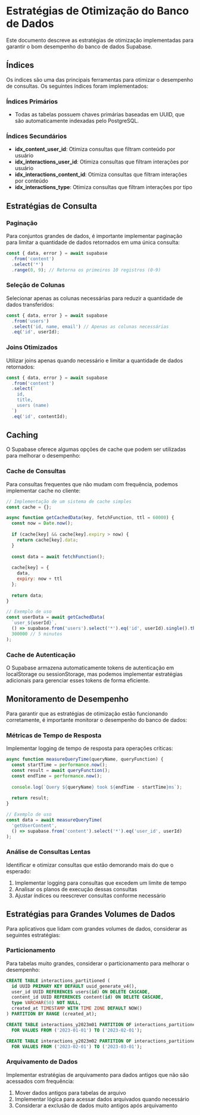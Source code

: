 # Estratégias de Otimização do Banco de Dados

Este documento descreve as estratégias de otimização implementadas para garantir o bom desempenho do banco de dados Supabase.

## Índices

Os índices são uma das principais ferramentas para otimizar o desempenho de consultas. Os seguintes índices foram implementados:

### Índices Primários

- Todas as tabelas possuem chaves primárias baseadas em UUID, que são automaticamente indexadas pelo PostgreSQL.

### Índices Secundários

- **idx_content_user_id**: Otimiza consultas que filtram conteúdo por usuário
- **idx_interactions_user_id**: Otimiza consultas que filtram interações por usuário
- **idx_interactions_content_id**: Otimiza consultas que filtram interações por conteúdo
- **idx_interactions_type**: Otimiza consultas que filtram interações por tipo

## Estratégias de Consulta

### Paginação

Para conjuntos grandes de dados, é importante implementar paginação para limitar a quantidade de dados retornados em uma única consulta:

```javascript
const { data, error } = await supabase
  .from('content')
  .select('*')
  .range(0, 9); // Retorna os primeiros 10 registros (0-9)
```

### Seleção de Colunas

Selecionar apenas as colunas necessárias para reduzir a quantidade de dados transferidos:

```javascript
const { data, error } = await supabase
  .from('users')
  .select('id, name, email') // Apenas as colunas necessárias
  .eq('id', userId);
```

### Joins Otimizados

Utilizar joins apenas quando necessário e limitar a quantidade de dados retornados:

```javascript
const { data, error } = await supabase
  .from('content')
  .select(`
    id, 
    title,
    users (name)
  `)
  .eq('id', contentId);
```

## Caching

O Supabase oferece algumas opções de cache que podem ser utilizadas para melhorar o desempenho:

### Cache de Consultas

Para consultas frequentes que não mudam com frequência, podemos implementar cache no cliente:

```javascript
// Implementação de um sistema de cache simples
const cache = {};

async function getCachedData(key, fetchFunction, ttl = 60000) {
  const now = Date.now();
  
  if (cache[key] && cache[key].expiry > now) {
    return cache[key].data;
  }
  
  const data = await fetchFunction();
  
  cache[key] = {
    data,
    expiry: now + ttl
  };
  
  return data;
}

// Exemplo de uso
const userData = await getCachedData(
  `user_${userId}`,
  () => supabase.from('users').select('*').eq('id', userId).single().then(res => res.data),
  300000 // 5 minutos
);
```

### Cache de Autenticação

O Supabase armazena automaticamente tokens de autenticação em localStorage ou sessionStorage, mas podemos implementar estratégias adicionais para gerenciar esses tokens de forma eficiente.

## Monitoramento de Desempenho

Para garantir que as estratégias de otimização estão funcionando corretamente, é importante monitorar o desempenho do banco de dados:

### Métricas de Tempo de Resposta

Implementar logging de tempo de resposta para operações críticas:

```javascript
async function measureQueryTime(queryName, queryFunction) {
  const startTime = performance.now();
  const result = await queryFunction();
  const endTime = performance.now();
  
  console.log(`Query ${queryName} took ${endTime - startTime}ms`);
  
  return result;
}

// Exemplo de uso
const data = await measureQueryTime(
  'getUserContent',
  () => supabase.from('content').select('*').eq('user_id', userId)
);
```

### Análise de Consultas Lentas

Identificar e otimizar consultas que estão demorando mais do que o esperado:

1. Implementar logging para consultas que excedem um limite de tempo
2. Analisar os planos de execução dessas consultas
3. Ajustar índices ou reescrever consultas conforme necessário

## Estratégias para Grandes Volumes de Dados

Para aplicativos que lidam com grandes volumes de dados, considerar as seguintes estratégias:

### Particionamento

Para tabelas muito grandes, considerar o particionamento para melhorar o desempenho:

```sql
CREATE TABLE interactions_partitioned (
  id UUID PRIMARY KEY DEFAULT uuid_generate_v4(),
  user_id UUID REFERENCES users(id) ON DELETE CASCADE,
  content_id UUID REFERENCES content(id) ON DELETE CASCADE,
  type VARCHAR(50) NOT NULL,
  created_at TIMESTAMP WITH TIME ZONE DEFAULT NOW()
) PARTITION BY RANGE (created_at);

CREATE TABLE interactions_y2023m01 PARTITION OF interactions_partitioned
  FOR VALUES FROM ('2023-01-01') TO ('2023-02-01');

CREATE TABLE interactions_y2023m02 PARTITION OF interactions_partitioned
  FOR VALUES FROM ('2023-02-01') TO ('2023-03-01');
```

### Arquivamento de Dados

Implementar estratégias de arquivamento para dados antigos que não são acessados com frequência:

1. Mover dados antigos para tabelas de arquivo
2. Implementar lógica para acessar dados arquivados quando necessário
3. Considerar a exclusão de dados muito antigos após arquivamento